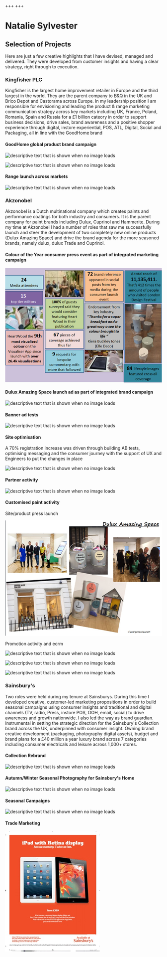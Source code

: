 +++
+++

# Natalie Sylvester

## Selection of Projects

Here are just a few creative highlights that I have devised, managed and delivered.  They were developed from customer insights and having a clear strategy, right through to execution.


### Kingfisher PLC

Kingfisher is the largest home improvement retailer in Europe and the third largest in the world. They are the parent company to B&Q in the UK and Brico Depot and Castorama across Europe.
In my leadership position I am responsible for envisioning and leading the product & range  marketing communication strategy across key markets including UK, France, Poland, Romania, Spain and Russia for a £1 billion cateory in order to support business decisions, drive sales, brand awareness and a positive shopper experience through digital, instore experiential, POS, ATL, Digital, Social and Packaging, all in line with the GoodHome brand 

#### GoodHome global product brand campaign

![descriptive text that is shown when no image loads](https://raw.githubusercontent.com/NatSyl/natsyl.github.io/develop/static/images/brand%20campaign.png "")

![descriptive text that is shown when no image loads](https://raw.githubusercontent.com/NatSyl/natsyl.github.io/develop/static/images/brand%20campaign1.png "")



#### Range launch across markets

![descriptive text that is shown when no image loads](https://raw.githubusercontent.com/NatSyl/natsyl.github.io/develop/static/images/paint%20range1.PNG "")




### Akzonobel
Akzonobel is a Dutch multinational company which creates paints and performance coatings for both industry and consumers.  It is the parent company for paint brands including Dulux, Cuprinol and Hammerite.
During my time at Akzonobel I had a number of roles that saw me successfully launch and steer the development of two completely new online products  (Dulux Amazing Space) and drive the brand agenda for the more seasoned brands, namely dulux, dulux Trade and Cuprinol.

#### Colour of the Year consumer press event as part of integrated marketing campaign

![descriptive text that is shown when no image loads](https://raw.githubusercontent.com/NatSyl/natsyl.github.io/develop/static/images/Heartwood.png "")



#### Dulux Amazing Space launch ad as part of integrated brand campaign

![descriptive text that is shown when no image loads](https://raw.githubusercontent.com/NatSyl/natsyl.github.io/develop/static/images/das3.png "")

#### Banner ad tests

![descriptive text that is shown when no image loads](https://raw.githubusercontent.com/NatSyl/natsyl.github.io/develop/static/images/Banners.png "")

#### Site optimisation
A 70% registration increase was driven through building AB tests, optimising messaging and the consumer journey with the support of UX and Engineers to put the changes in place

![descriptive text that is shown when no image loads](https://raw.githubusercontent.com/NatSyl/natsyl.github.io/develop/static/images/site.png "")



#### Partner activity

![descriptive text that is shown when no image loads](https://raw.githubusercontent.com/NatSyl/natsyl.github.io/develop/static/images/tsb.png "")


#### Customised paint activity

Site/product press launch

![descriptive text that is shown when no image loads](https://raw.githubusercontent.com/NatSyl/natsyl.github.io/develop/static/images/pr.jpg "")




Promotion activity and ecrm

![descriptive text that is shown when no image loads](https://raw.githubusercontent.com/NatSyl/natsyl.github.io/develop/static/images/Easy%20as%201%202.png "")

![descriptive text that is shown when no image loads](https://raw.githubusercontent.com/NatSyl/natsyl.github.io/develop/static/images/winter.png "")



![descriptive text that is shown when no image loads](https://raw.githubusercontent.com/NatSyl/natsyl.github.io/develop/static/images/ecrm.png "")





### Sainsbury's

Two roles were held during my tenure at Sainsburys.  During this time I developed creative, customer-led marketing propositions in order to build seasonal campaigns using consumer insights and traditional and digital channels (TV, radio, Press, instore POS, OOH, email, social) to drive awareness and growth nationwide.
I also led the way as brand guardian.  Instrumental in setting the strategic direction for the Sainsbury's Collection brand across the UK, underpinned with consumer insight.  Owning brand creative development (packaging, photography digital assets), budget and brand plans for a £40 million a year luxury brand across 7 categories including consumer electricals and leisure across 1,000+ stores.


#### Collection Rebrand

![descriptive text that is shown when no image loads](https://raw.githubusercontent.com/NatSyl/natsyl.github.io/develop/static/images/collectionRB.png "")

#### Autumn/Winter Seasonal Photography for Sainsbury's Home
![descriptive text that is shown when no image loads](https://raw.githubusercontent.com/NatSyl/natsyl.github.io/develop/static/images/seasonal%20AW.png "")


#### Seasonal Campaigns

![descriptive text that is shown when no image loads](https://raw.githubusercontent.com/NatSyl/natsyl.github.io/develop/static/images/seasonal%20sains.png "")


#### Trade Marketing

![descriptive text that is shown when no image loads](https://raw.githubusercontent.com/NatSyl/natsyl.github.io/develop/static/images/partner-marketing.jpg "")


